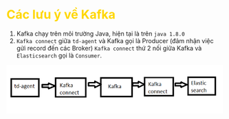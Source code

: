 <h1 style="color:gold">Các lưu ý về Kafka</h1>

1. Kafka chạy trên môi trường Java, hiện tại là trên `java 1.8.0`
2. `Kafka connect` giữa `td-agent` và Kafka gọi là Producer (đảm nhận việc gửi record đến các Broker) `Kafka connect` thứ 2 nối giữa Kafka và `Elasticsearch` gọi là `Consumer`.

![kc1](../img/kc1.png)

